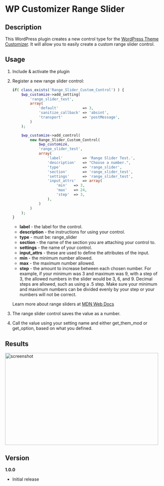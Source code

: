 # WP Customizer Range Slider

## Description

This WordPress plugin creates a new control type for the [WordPress Theme Customizer](http://codex.wordpress.org/Theme_Customization_API). It will allow you to easily create a custom range slider control.

## Usage

1. Include & activate the plugin
2. Register a new range slider control:

	``` php
	if( class_exists('Range_Slider_Custom_Control') ) {
		$wp_customize->add_setting(
			'range_slider_test',
			array(
				'default'           => 3,
				'sanitize_callback' => 'absint',
				'transport'         => 'postMessage',
			)
		);

		$wp_customize->add_control( 
			new Range_Slider_Custom_Control( 
				$wp_customize, 
				'range_slider_test', 
				array(
					'label'      	=> 'Range Slider Test.',
					'description'	=> "Choose a number.",
					'type'       	=> 'range_slider',
					'section'    	=> 'range_slider_test',
					'settings'   	=> 'range_slider_test',
					'input_attrs' 	=> array(
					    'min' 	=> 3,
					    'max' 	=> 24,
					    'step' 	=> 3,
					),
				) 
			) 
		);
	}
	``` 
	* **label** - the label for the control.
	* **description** - the instructions for using your control.
	* **type** - must be: range_slider
	* **section** - the name of the section you are attaching your control to.
	* **settings** - the name of your control.
	* **input_attrs** - these are used to define the attributes of the input.
	* **min** - the minimum number allowed.
	* **max** - the maximum number allowed.
	* **step** - the amount to increase between each chosen number. For example, if your minimum was 3 and maximum was 9, with a step of 3, the allowed numbers in the slider would be 3, 6, and 9. Decimal steps are allowed, such as using a .5 step. Make sure your minimum and maximum numbers can be divided evenly by your step or your numbers will not be correct.

	Learn more about range sliders at [MDN Web Docs](https://developer.mozilla.org/en-US/docs/Web/HTML/Element/input/range)

3. The range slider control saves the value as a number. 
4. Call the value using your setting name and either get_them_mod or get_option, based on what you defined.

## Results

<img src="https://exportsmedia-media.s3-us-west-2.amazonaws.com/range-slider-example.gif" height="300" width="500" alt="screenshot">

## Version

**1.0.0**

* Initial release
